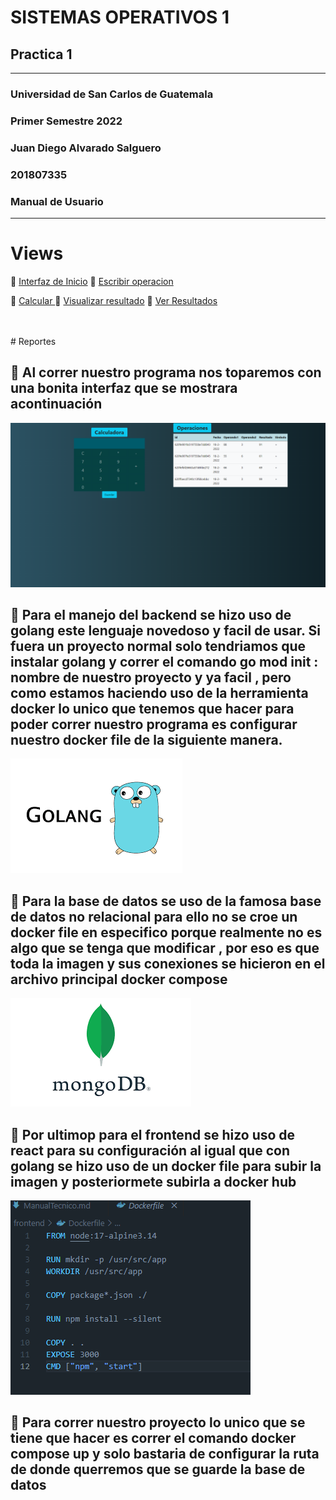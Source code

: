 # SISTEMAS OPERATIVOS 1
## Practica 1

---

### Universidad de San Carlos de Guatemala
### Primer Semestre 2022
### Juan Diego Alvarado Salguero
### 201807335
### Manual de Usuario


---

# Views

:round_pushpin: [Interfaz de Inicio](#id2)
:round_pushpin: [Escribir operacion](#id3)

:round_pushpin: [Calcular ](#id4)
:round_pushpin: [Visualizar resultado](#id5)
:round_pushpin: [Ver Resultados](#id6)

<br>
<br>
# Reportes



## :beginner: Al correr nuestro programa nos toparemos con una bonita interfaz  que se mostrara acontinuación <a name="id2"></a>
![2](https://github.com/Juandi22001/Practica1Sopes/blob/main/Manuales/Img/img1.PNG)




## :beginner: Para el manejo del backend se hizo uso de  golang  este lenguaje novedoso   y facil de usar. Si fuera un  proyecto normal solo tendriamos que instalar golang   y correr el comando go mod init  : nombre de nuestro proyecto y ya facil , pero como estamos  haciendo uso de la herramienta docker  lo unico que tenemos que hacer para poder correr nuestro programa es configurar nuestro docker file de la siguiente manera. <a name="id3"></a>
![3](https://github.com/Juandi22001/Practica1Sopes/blob/main/Manuales/Img/golang.png)



## :beginner: Para la base de datos  se uso  de la famosa base de datos no relacional  para ello no se croe un docker file en especifico   porque realmente no es algo que se tenga que modificar , por eso es que  toda la imagen y sus conexiones se hicieron en el archivo principal docker compose <a name="id4"></a>
![4](https://github.com/Juandi22001/Practica1Sopes/blob/main/Manuales/Img/mongo.png)

## :beginner: Por ultimop para el  frontend se  hizo uso de react   para su configuración al igual que con  golang  se hizo uso de un docker file para subir la imagen y posteriormete subirla a docker hub <a name="id5"></a>

![5](https://github.com/Juandi22001/Practica1Sopes/blob/main/Manuales/Img/react_imagen.PNG)
## :beginner: Para correr nuestro proyecto lo unico que se tiene que hacer es correr el comando docker compose up  y solo bastaria de configurar  la ruta  de donde querremos que se guarde la base de datos<a name="id6"></a>
